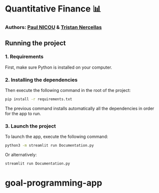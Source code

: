 # Quantitative Finance 📊

### Authors: [Paul NICOU](https://www.linkedin.com/in/paul-nicou/) & [Tristan Nercellas](https://www.linkedin.com/in/tristannercellas/)

## Running the project

### 1. Requirements

First, make sure Python is installed on your computer.

### 2. Installing the dependencies

Then execute the following command in the root of the project:

```bash
pip install -r requirements.txt
```

The previous command installs automatically all the dependencies in order for the app to run.

### 3. Launch the project

To launch the app, execute the following command:

```bash
python3 -m streamlit run Documentation.py
```

Or alternatively:

```bash
streamlit run Documentation.py
```
# goal-programming-app
